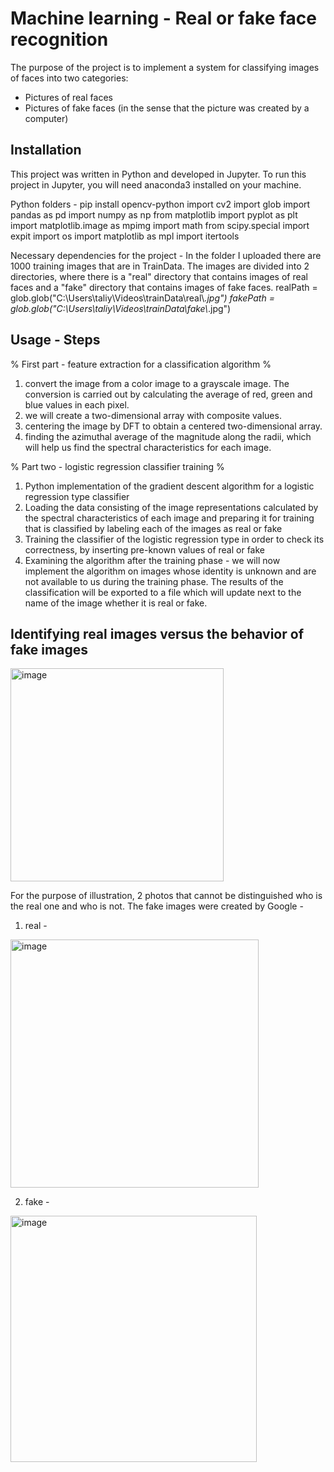 # Machine learning - Real or fake face recognition
The purpose of the project is to implement a system for classifying images of faces into two categories:
* Pictures of real faces
* Pictures of fake faces (in the sense that the picture was created by a computer)


## Installation

This project was written in Python and developed in Jupyter. 
To run this project in Jupyter, you will need anaconda3 installed on your machine. 

Python folders - 
pip install opencv-python
import cv2
import glob
import pandas as pd
import numpy as np
from matplotlib import pyplot as plt
import matplotlib.image as mpimg
import math
from scipy.special import expit
import os
import matplotlib as mpl
import itertools

Necessary dependencies for the project - 
In the folder I uploaded there are 1000 training images that are in TrainData. The images are divided into 2 directories, where there is a "real" directory that contains images of real faces and a "fake" directory that contains images of fake faces.
realPath = glob.glob("C:\\Users\\taliy\\Videos\\trainData\\real\\*.jpg")
fakePath = glob.glob("C:\\Users\\taliy\\Videos\\trainData\\fake\\*.jpg")


## Usage - Steps
 % First part - feature extraction for a classification algorithm %
1. convert the image from a color image to a grayscale image. The conversion is carried out by calculating the average of red, green and blue values in each pixel.
2. we will create a two-dimensional array with composite values.
3. centering the image by DFT to obtain a centered two-dimensional array.
4. finding the azimuthal average of the magnitude along the radii, which will help us find the spectral characteristics for each image.


% Part two - logistic regression classifier training %
1. Python implementation of the gradient descent algorithm for a logistic regression type classifier
2. Loading the data consisting of the image representations calculated by the spectral characteristics of each image and preparing it for training that is classified by labeling each of the images as real or fake
3. Training the classifier of the logistic regression type in order to check its correctness, by inserting pre-known values of real or fake
4. Examining the algorithm after the training phase - we will now implement the algorithm on images whose identity is unknown and are not available to us during the training phase. The results of the classification will be exported to a file which will update next to the name of the image whether it is real or fake.

## Identifying real images versus the behavior of fake images
<img width="341" alt="image" src="https://user-images.githubusercontent.com/87084078/216314838-fb7b7de8-7397-418d-ba75-524246a72a47.png">

For the purpose of illustration, 2 photos that cannot be distinguished who is the real one and who is not.
The fake images were created by Google -
1. real - 
<img width="397" alt="image" src="https://user-images.githubusercontent.com/87084078/216315526-410f3ca8-ffee-48cb-9684-7a1c9f36ab53.png">


2. fake - 
<img width="394" alt="image" src="https://user-images.githubusercontent.com/87084078/216315641-6c864747-112e-464d-91fd-6b5c66424ae1.png">



